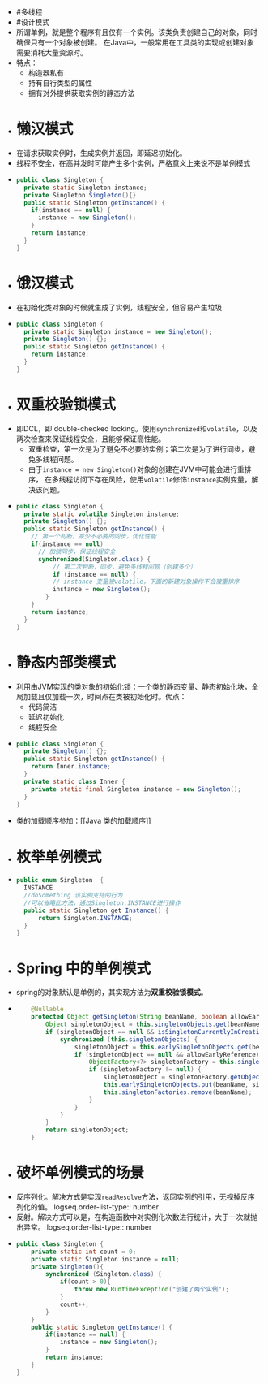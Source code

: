- #多线程
- #设计模式
- 所谓单例，就是整个程序有且仅有一个实例。该类负责创建自己的对象，同时确保只有一个对象被创建。 在Java中，一般常用在工具类的实现或创建对象需要消耗大量资源时。
- 特点：
	- 构造器私有
	- 持有自行类型的属性
	- 拥有对外提供获取实例的静态方法
- # 懒汉模式
- 在请求获取实例时，生成实例并返回，即延迟初始化。
- 线程不安全，在高并发时可能产生多个实例，严格意义上来说不是单例模式
- ```java
  public class Singleton {
    private static Singleton instance;
    private Singleton Singleton(){}
    public static Singleton getInstance() {
      if(instance == null) {
        instance = new Singleton();
      }
      return instance;
    }
  }
  ```
- # 饿汉模式
- 在初始化类对象的时候就生成了实例，线程安全，但容易产生垃圾
- ```java
  public class Singleton {
    private static Singleton instance = new Singleton();
    private Singleton() {};
    public static Singleton getInstance() {
      return instance;
    }
  }
  ```
- # 双重校验锁模式
- 即DCL，即 double-checked locking。使用`synchronized`和`volatile`，以及两次检查来保证线程安全，且能够保证高性能。
	- 双重检查，第一次是为了避免不必要的实例；第二次是为了进行同步，避免多线程问题。
	- 由于`instance = new Singleton()`对象的创建在JVM中可能会进行重排序， 在多线程访问下存在风险，使用`volatile`修饰`instance`实例变量，解决该问题。
- ```java
  public class Singleton {
    private static volatile Singleton instance;
    private Singleton() {};
    public static Singleton getInstance() {
      // 第一个判断，减少不必要的同步，优化性能
      if(instance == null)
        // 加锁同步，保证线程安全
        synchronized(Singleton.class) {
        	// 第二次判断，同步，避免多线程问题（创建多个）
        	if (instance == null) {
            // instance 变量被volatile，下面的新建对象操作不会被重排序
            instance = new Singleton();
          }
      }
      return instance;
    }
  }
  ```
- # 静态内部类模式
- 利用由JVM实现的类对象的初始化锁：一个类的静态变量、静态初始化块，全局加载且仅加载一次，时间点在类被初始化时。优点：
	- 代码简洁
	- 延迟初始化
	- 线程安全
- ```java
  public class Singleton {
    private Singleton() {};
    public static Singleton getInstance() {
      return Inner.instance;
    }
    private static class Inner {
      private static final Singleton instance = new Singleton();
    }
  }
  ```
- 类的加载顺序参加：[[Java 类的加载顺序]]
- # 枚举单例模式
- ```java
  public enum Singleton  {
    INSTANCE
    //doSomething 该实例支持的行为
    //可以省略此方法，通过Singleton.INSTANCE进行操作
    public static Singleton get Instance() {
        return Singleton.INSTANCE;
    }
  }
  ```
- # Spring 中的单例模式
- spring的对象默认是单例的，其实现方法为**双重校验锁模式**。
- ```java
      @Nullable
      protected Object getSingleton(String beanName, boolean allowEarlyReference) {
          Object singletonObject = this.singletonObjects.get(beanName);
          if (singletonObject == null && isSingletonCurrentlyInCreation(beanName)) {
              synchronized (this.singletonObjects) {
                  singletonObject = this.earlySingletonObjects.get(beanName);
                  if (singletonObject == null && allowEarlyReference) {
                      ObjectFactory<?> singletonFactory = this.singletonFactories.get(beanName);
                      if (singletonFactory != null) {
                          singletonObject = singletonFactory.getObject();
                          this.earlySingletonObjects.put(beanName, singletonObject);
                          this.singletonFactories.remove(beanName);
                      }
                  }
              }
          }
          return singletonObject;
      }
  ```
- # 破坏单例模式的场景
- 反序列化。解决方式是实现`readResolve`方法，返回实例的引用，无视掉反序列化的值。
  logseq.order-list-type:: number
- 反射。解决方式可以是，在构造函数中对实例化次数进行统计，大于一次就抛出异常。
  logseq.order-list-type:: number
- ```java
  public class Singleton {
      private static int count = 0;
      private static Singleton instance = null;
      private Singleton(){
          synchronized (Singleton.class) {
              if(count > 0){
                  throw new RuntimeException("创建了两个实例");
              }
              count++;
          }
      }
      public static Singleton getInstance() {
          if(instance == null) {
              instance = new Singleton();
          }
          return instance;
      }
  }
  ```